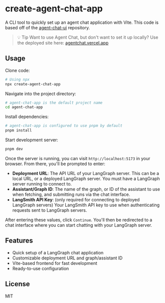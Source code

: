 # create-agent-chat-app

A CLI tool to quickly set up an agent chat application with Vite. This code is based off of the [agent-chat-ui](https://github.com/langchain-ai/agent-chat-ui) repository.

> 💡 Tip
> Want to use Agent Chat, but don't want to set it up locally? Use the deployed site here: [agentchat.vercel.app](https://agentchat.vercel.app)

## Usage

Clone code:

```bash
# Using npx
npx create-agent-chat-app
```

Navigate into the project directory:

```bash
# agent-chat-app is the default project name
cd agent-chat-app
```

Install dependencies:

```bash
# agent-chat-app is configured to use pnpm by default
pnpm install
```

Start development server:

```bash
pnpm dev
```

Once the server is running, you can visit `http://localhost:5173` in your browser. From there, you'll be prompted to enter:

- **Deployment URL**: The API URL of your LangGraph server. This can be a local URL, or a deployed LangGraph server. You must have a LangGraph server running to connect to.
- **Assistant/Graph ID**: The name of the graph, or ID of the assistant to use when fetching, and submitting runs via the chat interface.
- **LangSmith API Key**: (only required for connecting to deployed LangGraph servers) Your LangSmith API key to use when authenticating requests sent to LangGraph servers.

After entering these values, click `Continue`. You'll then be redirected to a chat interface where you can start chatting with your LangGraph server.

## Features

- Quick setup of a LangGraph chat application
- Customizable deployment URL and graph/assistant ID
- Vite-based frontend for fast development
- Ready-to-use configuration

## License

MIT
